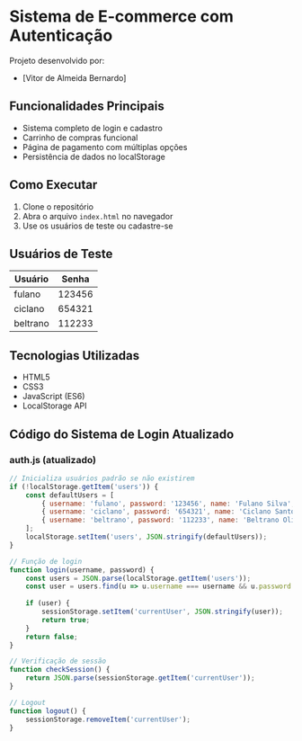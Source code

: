 # Sistema de E-commerce com Autenticação

Projeto desenvolvido por:
- [Vitor de Almeida Bernardo]

## Funcionalidades Principais
- Sistema completo de login e cadastro
- Carrinho de compras funcional
- Página de pagamento com múltiplas opções
- Persistência de dados no localStorage

## Como Executar
1. Clone o repositório
2. Abra o arquivo `index.html` no navegador
3. Use os usuários de teste ou cadastre-se

## Usuários de Teste
| Usuário   | Senha  |
|-----------|--------|
| fulano    | 123456 |
| ciclano   | 654321 |
| beltrano  | 112233 |

## Tecnologias Utilizadas
- HTML5
- CSS3
- JavaScript (ES6)
- LocalStorage API

## Código do Sistema de Login Atualizado

### auth.js (atualizado)
```javascript
// Inicializa usuários padrão se não existirem
if (!localStorage.getItem('users')) {
    const defaultUsers = [
        { username: 'fulano', password: '123456', name: 'Fulano Silva', email: 'fulano@exemplo.com' },
        { username: 'ciclano', password: '654321', name: 'Ciclano Santos', email: 'ciclano@exemplo.com' },
        { username: 'beltrano', password: '112233', name: 'Beltrano Oliveira', email: 'beltrano@exemplo.com' }
    ];
    localStorage.setItem('users', JSON.stringify(defaultUsers));
}

// Função de login
function login(username, password) {
    const users = JSON.parse(localStorage.getItem('users'));
    const user = users.find(u => u.username === username && u.password === password);
    
    if (user) {
        sessionStorage.setItem('currentUser', JSON.stringify(user));
        return true;
    }
    return false;
}

// Verificação de sessão
function checkSession() {
    return JSON.parse(sessionStorage.getItem('currentUser'));
}

// Logout
function logout() {
    sessionStorage.removeItem('currentUser');
}
